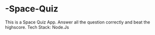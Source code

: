 # -Space-Quiz
This is a Space Quiz App. Answer all the question correctly and beat the highscore. Tech Stack: Node.Js
